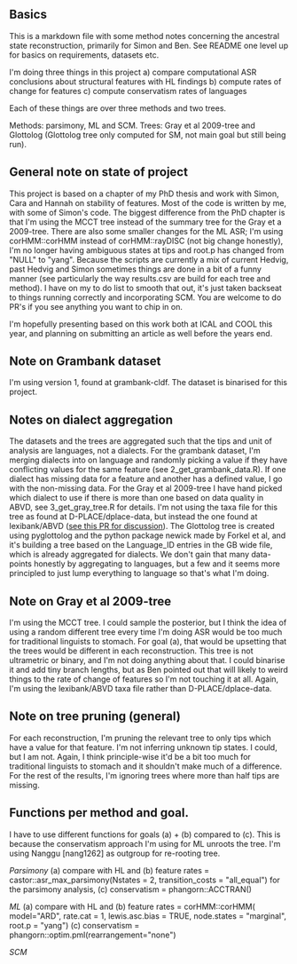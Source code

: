 ## Basics
This is a markdown file with some method notes concerning the ancestral state reconstruction, primarily for Simon and Ben. See README one level up for basics on requirements, datasets etc.

I'm doing three things in this project
a) compare computational ASR conclusions about structural features with HL findings
b) compute rates of change for features
c) compute conservatism rates of languages

Each of these things are over three methods and two trees.

Methods: parsimony, ML and SCM.
Trees: Gray et al 2009-tree and Glottolog (Glottolog tree only computed for SM, not main goal but still being run).

## General note on state of project
This project is based on a chapter of my PhD thesis and work with Simon, Cara and Hannah on stability of features. Most of the code is written by me, with some of Simon's code. The biggest difference from the PhD chapter is that I'm using the MCCT tree instead of the summary tree for the Gray et a 2009-tree. There are also some smaller changes for the ML ASR; I'm using corHMM::corHMM instead of corHMM::rayDISC (not big change honestly), I'm no longer having ambiguous states at tips and root.p has changed from "NULL" to "yang". Because the scripts are currently a mix of current Hedvig, past Hedvig and Simon sometimes things are done in a bit of a funny manner (see particularly the way results.csv are build for each tree and method). I have on my to do list to smooth that out, it's just taken backseat to things running correctly and incorporating SCM. You are welcome to do PR's if you see anything you want to chip in on.

I'm hopefully presenting based on this work both at ICAL and COOL this year, and planning on submitting an article as well before the years end.

## Note on Grambank dataset
I'm using version 1, found at grambank-cldf. The dataset is binarised for this project.

## Notes on dialect aggregation
The datasets and the trees are aggregated such that the tips and unit of analysis are languages, not a dialects. For the grambank dataset, I'm merging dialects into on language and randomly picking a value if they have conflicting values for the same feature (see 2_get_grambank_data.R). If one dialect has missing data for a feature and another has a defined value, I go with the non-missing data. For the Gray et al 2009-tree I have hand picked which dialect to use if there is more than one based on data quality in ABVD, see 3_get_gray_tree.R for details. I'm not using the taxa file for this tree as found at D-PLACE/dplace-data, but instead the one found at lexibank/ABVD ([see this PR for discussion](https://github.com/D-PLACE/dplace-data/pull/293)). The Glottolog tree is created using pyglottolog and the python package newick made by Forkel et al, and it's building a tree based on the Language_ID entries in the GB wide file, which is already aggregated for dialects. We don't gain that many data-points honestly by aggregating to languages, but a few and it seems more principled to just lump everything to language so that's what I'm doing. 

## Note on Gray et al 2009-tree
I'm using the MCCT tree. I could sample the posterior, but I think the idea of using a random different tree every time I'm doing ASR would be too much for traditional linguists to stomach. For goal (a), that would be upsetting that the trees would be different in each reconstruction. This tree is not ultrametric or binary, and I'm not doing anything about that. I could binarise it and add tiny branch lengths, but as Ben pointed out that will likely to weird things to the rate of change of features so I'm not touching it at all. Again, I'm using the lexibank/ABVD taxa file rather than D-PLACE/dplace-data.

## Note on tree pruning (general)
For each reconstruction, I'm pruning the relevant tree to only tips which have a value for that feature. I'm not inferring unknown tip states. I could, but I am not. Again, I think principle-wise it'd be a bit too much for traditional linguists to stomach and it shouldn't make much of a difference. For the rest of the results, I'm ignoring trees where more than half tips are missing.

## Functions per method and goal.
I have to use different functions for goals (a) + (b) compared to (c). This is because the conservatism approach I'm using for ML unroots the tree. I'm using Nanggu [nang1262] as outgroup for re-rooting tree.

*Parsimony*
(a) compare with HL and (b) feature rates = castor::asr_max_parsimony(Nstates = 2, transition_costs = "all_equal") for the parsimony analysis, 
(c) conservatism = phangorn::ACCTRAN()

*ML*
(a) compare with HL and (b) feature rates =  corHMM::corHMM(  model="ARD", rate.cat = 1, lewis.asc.bias = TRUE, node.states = "marginal",  root.p = "yang")
(c) conservatism = phangorn::optim.pml(rearrangement="none")

*SCM*

